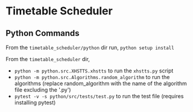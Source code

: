 # Timetable Scheduler

## Python Commands

From the `timetable_scheduler/python` dir run,
`python setup install`

From the `timetable_scheduler` dir,

- `python -m python.src.XHSTTS.xhstts` to run the `xhstts.py` script
- `python -m python.src.Algorithms.random_algorithm` to run the algorithms (replace random_algorithm with the name of the algorithm file excluding the '.py')
- `pytest -v -s python/src/tests/test.py` to run the test file (requires installing pytest)
